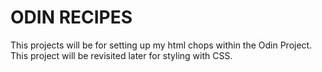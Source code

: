 # ODIN RECIPES

This projects will be for setting up my html chops within the Odin Project.
This project will be revisited later for styling with CSS.